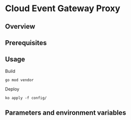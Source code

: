 # Cloud Event Gateway Proxy

## Overview


## Prerequisites


## Usage
Build
```
go mod vendor
```

Deploy
```
ko apply -f config/
```

## Parameters and environment variables

